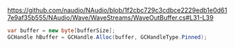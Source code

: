 https://github.com/naudio/NAudio/blob/1f2cbc729c3cdbce2229edb1e0d617e9af35b555/NAudio/Wave/WaveStreams/WaveOutBuffer.cs#L31-L39
```csharp
var buffer = new byte[bufferSize];
GCHandle hBuffer = GCHandle.Alloc(buffer, GCHandleType.Pinned);
```
